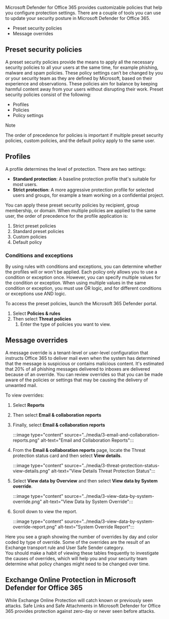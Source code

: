 Microsoft Defender for Office 365 provides customizable policies that help you configure protection settings. There are a couple of tools you can use to update your security posture in Microsoft Defender for Office 365.

- Preset security policies
- Message overrides

## Preset security policies

A preset security policies provide the means to apply all the necessary security policies to all your users at the same time, for example phishing, malware and spam policies. These policy settings can’t be changed by you or your security team as they are defined by Microsoft, based on their experience and observations. These policies aim for balance by keeping harmful content away from your users without disrupting their work. Preset security policies consist of the following:

- Profiles
- Policies
- Policy settings

> [!NOTE]
> The order of precedence for policies is important if multiple preset security policies, custom policies, and the default policy apply to the same user.

## Profiles

A profile determines the level of protection. There are two settings:

- **Standard protection**: A baseline protection profile that's suitable for most users.
- **Strict protection**: A more aggressive protection profile for selected users and groups, for example a team working on a confidential project.

You can apply these preset security policies by recipient, group membership, or domain. When multiple policies are applied to the same user, the order of precedence for the profile application is:

1. Strict preset policies
1. Standard preset policies
1. Custom policies
1. Default policy

### Conditions and exceptions

By using rules with conditions and exceptions, you can determine whether the profiles will or won't be applied. Each policy only allows you to use a condition or exception once. However, you can specify multiple values for the condition or exception.  When using multiple values in the same condition or exception, you must use OR logic, and for different conditions or exceptions use AND logic.

To access the preset policies, launch the Microsoft 365 Defender portal.

1. Select **Policies & rules**
1. Then select **Threat policies**
   1. Enter the type of policies you want to view.

## Message overrides

A message override is a tenant-level or user-level configuration that instructs Office 365 to deliver mail even when the system has determined that the message is suspicious or contains malicious content. It's estimated that 20% of all phishing messages delivered to inboxes are delivered because of an override. You can review overrides so that you can be made aware of the policies or settings that may be causing the delivery of unwanted mail.

To view overrides:

1. Select **Reports**
1. Then select **Email & collaboration reports**
1. Finally, select **Email & collaboration reports**

   :::image type="content" source="../media/3-email-and-collaboration-reports.png" alt-text="Email and Collaboration Reports":::

1. From the **Email & collaboration reports** page, locate the Threat protection status card and then select **View details**.

   :::image type="content" source="../media/3-threat-protection-status-view-details.png" alt-text="View Details Threat Protection Status":::

1. Select **View data by Overview** and then select **View data by System override**.

   :::image type="content" source="../media/3-view-data-by-system-override.png" alt-text="View Data by System Override":::

1. Scroll down to view the report.

   :::image type="content" source="../media/3-view-data-by-system-override-report.png" alt-text="System Override Report":::

Here you see a graph showing the number of overrides by day and color coded by type of override. Some of the overrides are the result of an Exchange transport rule and User Safe Sender category.  
You should make a habit of viewing these tables frequently to investigate the causes of overrides, which will help you and your security team determine what policy changes might need to be changed over time.

## Exchange Online Protection in Microsoft Defender for Office 365

While Exchange Online Protection will catch known or previously seen attacks. Safe Links and Safe Attachments in Microsoft Defender for Office 365 provides protection against zero-day or never seen before attacks.
